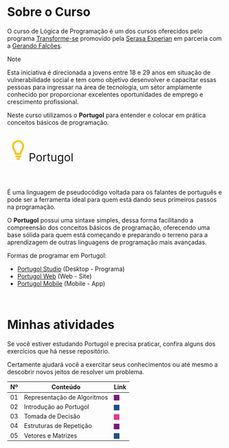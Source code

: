 
# Sobre o Curso
O curso de Lógica de Programação é um dos cursos oferecidos pelo programa [Transforme-se](https://www.serasaexperian.com.br/transforme-se/) promovido pela [Serasa Experian](https://www.serasaexperian.com.br) em parceria com a [Gerando Falcões](https://gerandofalcoes.com).



> [!NOTE]
Esta iniciativa é direcionada a jovens entre 18 e 29 anos em situação de vulnerabilidade social e tem como objetivo desenvolver e capacitar essas pessoas para ingressar na área de tecnologia, um setor amplamente conhecido por proporcionar excelentes oportunidades de emprego e crescimento profissional. 

Neste curso utilizamos o **Portugol** para entender e colocar em prática conceitos básicos de programação. 

<br>


<div style="display: flex;">
    <img src="./Images/simbolo-portugol.png" alt="" width="50" height="50" align="center"/><p style="font-size: 26px;">Portugol</p>
</div>

<br>

 
É uma linguagem de pseudocódigo voltada para os falantes de português e pode ser a ferramenta ideal para quem está dando seus primeiros passos na programação. 

O **Portugol** possui uma sintaxe simples, dessa forma facilitando a compreensão dos conceitos básicos de programação, oferecendo uma base sólida para quem está começando e preparando o terreno para a aprendizagem de outras linguagens de programação mais avançadas.


Formas de programar em Portugol:
- [Portugol Studio](https://univali-lite.github.io/Portugol-Studio/) (Desktop - Programa)
- [Portugol Web](https://portugol.dev) (Web - Site)
- [Portugol Mobile](https://play.google.com/store/apps/details?id=br.erickweil.portugolweb&hl=pt_BR) (Mobile - App)

<br>

# Minhas atividades
Se você estiver estudando Portugol e precisa praticar, confira alguns dos exercícios que há nesse repositório. 

Certamente ajudará você a exercitar seus conhecimentos ou até mesmo a descobrir novos jeitos de resolver um problema. 

| Nº |  Conteúdo  | Link
|  --   |  --         | -- |
| 01    |  Representação de Algoritmos | [<img src="./Images/quadrado1.png" alt="" align="center"/>](./Activities/1-Representacao_de_Algoritmos) |
| 02    |  Introdução ao Portugol | [<img src="./Images/quadrado2.png" alt="" align="center"/>](./Activities/2-Introducao_ao_Portugol) |
| 03    |  Tomada de Decisão | [<img src="./Images/quadrado3.png" alt=""  align="center"/>](./Activities/3-Tomada_de_Decisao) |
| 04    |  Estruturas de Repetição  | [<img src="./Images/quadrado1.png" alt="" align="center"/>](./Activities/4-Estruturas_de_Repeticao) |
| 05    |  Vetores e Matrizes | [<img src="./Images/quadrado2.png" alt=""  align="center"/>](./Activities/5-Vetores_e_Matrizes) |















